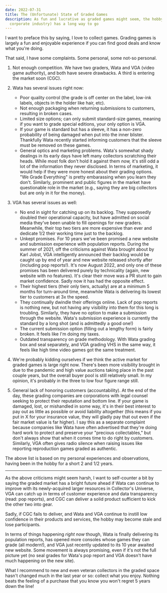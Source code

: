 ```yaml
---
date: 2022-07-31
title: The (Unfortunate) State of Graded Games
description: As fun and lucrative as graded games might seem, the hobby (and
  corporate industry) has a long way to go
---
```

I want to preface this by saying, I love to collect games. Grading games is largely a fun and enjoyable experience if you can find good deals and know what you're doing.

That said, I have some complaints. Some personal, some not-so personal.

1. Not enough competition. We have two graders, Wata and VGA (video game authority), and both have severe drawbacks. A third is entering the market soon (CGC).
2. Wata has several issues right now:

   * Poor quality control (the grade is off center on the label, low-ink labels, objects in the holder like hair, etc).
   * Not enough packaging when returning submissions to customers, resulting in broken cases.
   * Limited size options; can only submit standard-size games, meaning if you want to grade special editions, your only option is VGA.
   * If your game is standard but has a sleeve, it has a non-zero probability of being damaged when put into the inner blister. Thankfully Wata recently started informing customers that the sleeve must be removed on these games.
   * General optics and marketing problems. Wata's somewhat shady dealings in its early days have left many collectors scratching their heads. While most folk don't hold it against them *now,* it's still odd a lot of the information they never disclosed. In terms of marketing, it would help if they were more honest about their grading options. "We Grade Everything" is pretty embarassing when you learn they don't. Similarly, prominent and public figures in the market have questionable role in the market (e.g., saying they are big collectors but are only in it for the money).
3. VGA has several issues as well:

   * No end in sight for catching up on its backlog. They supposedly doubled their operational capacity, but have admitted on social media they've been unable to fill openings for new graders. Meanwhile, their top two tiers are more expensive than ever and dedicate 1/2 their working time just to the backlog.
   * Unkept promises. For 10 years we've been promised a new website and submission experience with population reports. During the summer of 2021, off the criticisms against Wata brought about by Karl Jobst, VGA intelligently announced their backlog would be caught up by end of year and new website released shortly after (including pop reports!). It's now August 2022, and only one of these promises has been delivered purely by technicality (again, new website with no features). It's clear their move was a PR stunt to gain market confidence. Sadly now it has had the opposite effect.
   * Their highest tiers (their only tiers, actually) are at a minimum 5 months for turn-around time, meanwhile Wata is delivering its lowest tier to customers at 3x the speed.
   * They continually dwindle their offerings online. Lack of pop reports is nothing new, but not having any visibility into them for this long is troubling. Similarly, they have no option to make a submission through the website. Wata's submission experience is currently the standard by a long shot (and is admittedly a good one!)
   * The current submission option (filling out a lengthy form) is fairly broken. It feels like I'm doing my taxes.
   * Outdated transparency on grade methodology. With Wata grading box and seal separately, and VGA grading VHS in the same way, it feels like high time video games got the same treatment.
4. We're probably kidding ourselves if we think the active market for graded games is large right now. There's been more visibility brought in due to the pandemic and high value auctions taking place in the past couple years, but the overall buyer pool is still relatively small. In my opinion, it's probably in the three to low four figure range still.
5. General lack of honoring customers (accountability). At the end of the day, these grading companies are corporations with legal counsel seeking to protect their reputation and bottom line. If your game is damaged, lost, or mishandled in some way, it's in their best interest to pay out as little as possible or avoid liability altogether (this means if you put in X for your insurance value, they will gladly pay that out even if the fair market value is far higher). I say this as a separate complaint because companies like Wata have often advertised that they're doing hard work to protect and preserve your "precious collectables," but don't always show that when it comes time to do right by customers. Similarly, VGA often gives radio silence when raising issues like reporting reproduction games graded as authentic.

The above list is based on my personal experiences and observations, having been in the hobby for a short 2 and 1/2 years.

- - -

As the above criticisms might seem harsh, I want to self-counter a bit by saying the graded market has a bright future ahead if Wata can continue to improve with its newly-acquired larger resources in Collector's Universe, VGA can catch up in terms of customer experience and data transparency (read: pop reports), and CGC can deliver a solid product sufficient to kick the other two into gear.

Sadly, if CGC fails to deliver, and Wata and VGA continue to instill low confidence in their products and services, the hobby may become stale and lose participants.

In terms of things happening *right now* though, Wata is finally delivering its population reports, has opened more consoles whose games they can grade (all modern!), and VGA just recently updated to its 10 year awaited new website. Some movement is always promising, even if it's not the full picture yet (no seal grades for Wata's pop report and VGA doesn't have much happening on the new site).

What I recommend to new and even veteran collectors in the graded space hasn't changed much in the last year or so: collect what you enjoy. Nothing beats the feeling of a purchase that you know you won't regret 5 years down the line!